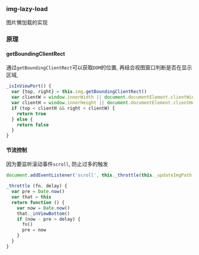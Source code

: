 ### img-lazy-load
图片懒加载的实现
### 原理
#### getBoundingClientRect
通过`getBoundingClientRect`可以获取`DOM`的位置, 再结合视图窗口判断是否在显示区域,
```js
_isInViewPort() {
  var {top, right} = this.img.getBoundingClientRect()
  var clientW = window.innerWidth || document.documentElement.clientWidth
  var clientH = window.innerHeight || document.documentElement.clientHeight
  if (top < clientH && right < clientW) {
    return true
  } else {
    return false
  }
}
```

#### 节流控制
因为要监听滚动事件`scroll`, 防止过多的触发
```js
document.addEventListener('scroll', this._throttle(this._updateImgPath.bind(this), 300), false)

_throttle (fn, delay) {
  var pre = Date.now()
  var that = this
  return function () {
    var now = Date.now()
    that._inViewBottom()
    if (now - pre > delay) {
      fn()
      pre = now
    }
  }
}
```